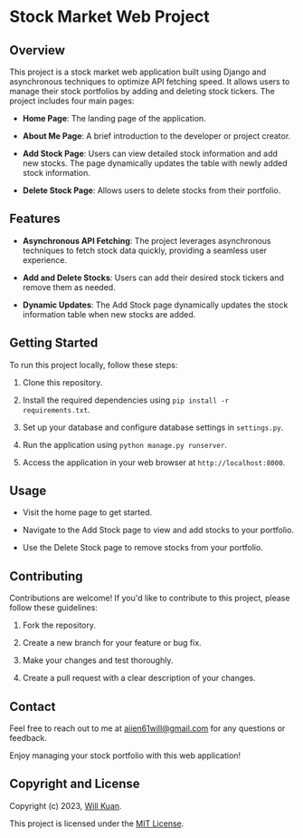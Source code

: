 # Stock Market Web Project

## Overview

This project is a stock market web application built using Django and asynchronous techniques to optimize API fetching speed. It allows users to manage their stock portfolios by adding and deleting stock tickers. The project includes four main pages:

- **Home Page**: The landing page of the application.

- **About Me Page**: A brief introduction to the developer or project creator.

- **Add Stock Page**: Users can view detailed stock information and add new stocks. The page dynamically updates the table with newly added stock information.

- **Delete Stock Page**: Allows users to delete stocks from their portfolio.

## Features

- **Asynchronous API Fetching**: The project leverages asynchronous techniques to fetch stock data quickly, providing a seamless user experience.

- **Add and Delete Stocks**: Users can add their desired stock tickers and remove them as needed.

- **Dynamic Updates**: The Add Stock page dynamically updates the stock information table when new stocks are added.

## Getting Started

To run this project locally, follow these steps:

1. Clone this repository.

2. Install the required dependencies using `pip install -r requirements.txt`.

3. Set up your database and configure database settings in `settings.py`.

4. Run the application using `python manage.py runserver`.

5. Access the application in your web browser at `http://localhost:8000`.

## Usage

- Visit the home page to get started.

- Navigate to the Add Stock page to view and add stocks to your portfolio.

- Use the Delete Stock page to remove stocks from your portfolio.

## Contributing

Contributions are welcome! If you'd like to contribute to this project, please follow these guidelines:

1. Fork the repository.

2. Create a new branch for your feature or bug fix.

3. Make your changes and test thoroughly.

4. Create a pull request with a clear description of your changes.

## Contact

Feel free to reach out to me at aiien61will@gmail.com for any questions or feedback.

Enjoy managing your stock portfolio with this web application!

## Copyright and License

Copyright (c) 2023, [Will Kuan](https://www.linkedin.com/in/will-kuan-0b073385/).

This project is licensed under the [MIT License](LICENSE).